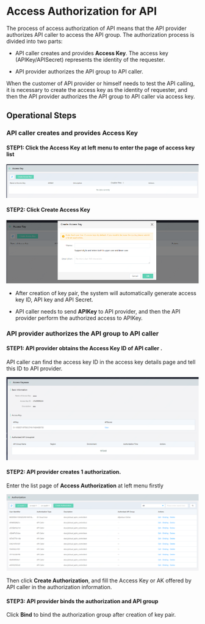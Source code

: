 # Access Authorization for API

The process of access authorization of API means that the API provider authorizes API caller to access the API group. The authorization process is divided into two parts:

* API caller creates and provides **Access Key**. The access key (APIKey/APISecret) represents the identity of the requester.

* API provider authorizes the API group to API caller.

When the customer of API provider or himself needs to test the API calling, it is necessary to create the access key as the identity of requester, and then the API provider authorizes the API group to API caller via access key.


## Operational Steps
### API caller creates and provides **Access Key** 
#### STEP1: Click the **Access Key** at left menu to enter the page of access key list

![Access key list page ](../../../../../image/Internet-Middleware/API-Gateway/fwmy-list.png)

#### STEP2: Click **Create Access Key**

![Create access key](../../../../../image/Internet-Middleware/API-Gateway/fwmy-add.png)

* After creation of key pair, the system will automatically generate access key ID, API key and API Secret.

* API caller needs to send **APIKey** to API provider, and then the API provider perform the authorized access to APIKey.


### API provider authorizes the API group to API caller

#### STEP1: API provider obtains the Access Key ID of API caller .

API caller can find the access key ID in the access key details page and tell this ID to API provider.


![Access Key details page](../../../../../image/Internet-Middleware/API-Gateway/fwmy-xqy.png)
 
 

 
#### STEP2: API provider creates 1 authorization.

Enter the list page of **Access Authorization** at left menu firstly

![Access authorization page](../../../../../image/Internet-Middleware/API-Gateway/fwsq-list.png)

Then click **Create Authorization**, and fill the Access Key or AK offered by API caller in the authorization information.


#### STEP3: API provider binds the authorization and API group

Click **Bind** to bind the authorization group after creation of key pair.





  
